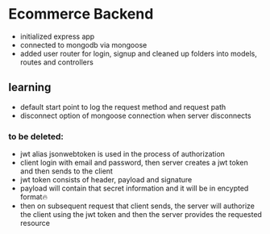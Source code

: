 # Ecommerce Backend

- initialized express app
- connected to mongodb via mongoose
- added user router for login, signup and cleaned up folders into models, routes and controllers


## learning

- default start point to log the request method and request path
- disconnect option of mongoose connection when server disconnects

### to be deleted:

- jwt alias jsonwebtoken is used in the process of authorization
- client login with email and password, then server creates a jwt token and then sends to the client
- jwt token consists of header, payload and signature
- payload will contain that secret information and it will be in encypted format🔥
- then on subsequent request that client sends, the server will authorize the client using the jwt token
and then the server provides the requested resource

